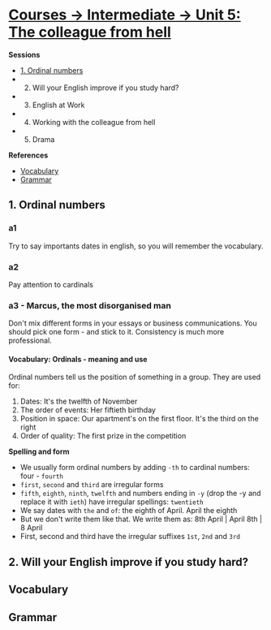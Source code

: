 # [Courses -> Intermediate -> Unit 5: The colleague from hell](http://www.bbc.co.uk/learningenglish/english/course/intermediate/unit-5)

**Sessions**
- [1. Ordinal numbers](1.-ordinal-numbers)
- 2. Will your English improve if you study hard?
- 3. English at Work
- 4. Working with the colleague from hell
- 5. Drama

**References**
- [Vocabulary](#vocabulary)
- [Grammar](#grammar)

## 1. Ordinal numbers

### a1
Try to say importants dates in english, so you will remember the vocabulary.

### a2
Pay attention to cardinals

### a3 - Marcus, the most disorganised man
Don't mix different forms in your essays or business communications. You should pick one form - and stick to it. Consistency is much more professional.

#### Vocabulary: Ordinals - meaning and use
Ordinal numbers tell us the position of something in a group. They are used for:
1. Dates: It's the twelfth of November
2. The order of events:  Her fiftieth birthday
3. Position in space: Our apartment's on the first floor. It's the third on the right
4. Order of quality: The first prize in the competition

**Spelling and form**
- We usually form ordinal numbers by adding `-th` to cardinal numbers: four - `fourth`
- `first`, `second` and `third` are irregular forms
- `fifth`, `eighth`, `ninth`, `twelfth` and numbers ending in `-y` (drop the -y and replace it with `ieth`) have irregular spellings: `twentieth`
- We say dates with `the` and `of`: the eighth of April. April the eighth 
- But we don't write them like that. We write them as: 8th April | April 8th | 8 April
- First, second and third have the irregular suffixes `1st`, `2nd` and `3rd`



## 2. Will your English improve if you study hard?

## Vocabulary

## Grammar
